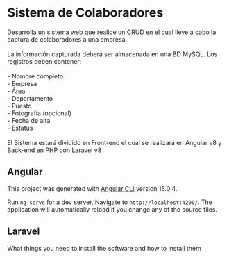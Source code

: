 # Sistema de Colaboradores

<p>Desarrolla un sistema web que realice un CRUD en el cual lleve a cabo la captura de 
colaboradores a una empresa. <br>
<br>La información capturada deberá ser almacenada en una BD MySQL. 
Los registros deben contener: <br><br>
- Nombre completo <br>
- Empresa <br>
- Área <br>
- Departamento <br>
- Puesto <br>
- Fotografía (opcional) <br>
- Fecha de alta <br>
- Estatus <br><br>
El Sistema estará dividido en Front-end el cual se realizará en Angular v8 y Back-end en PHP
con Laravel v8</p>


## Angular

This project was generated with [Angular CLI](https://github.com/angular/angular-cli) version 15.0.4.

Run `ng serve` for a dev server. Navigate to `http://localhost:4200/`. The application will automatically reload if you change any of the source files.

## Laravel

What things you need to install the software and how to install them

